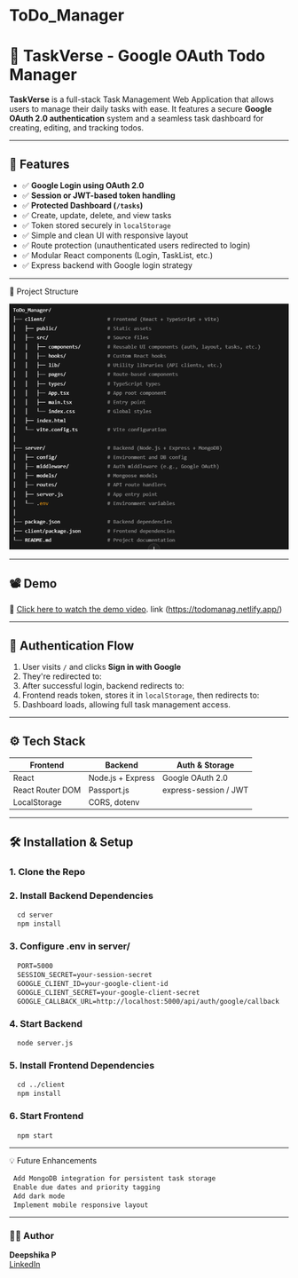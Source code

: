 # ToDo_Manager

 
# 📝 TaskVerse - Google OAuth Todo Manager

**TaskVerse** is a full-stack Task Management Web Application that allows users to manage their daily tasks with ease. It features a secure **Google OAuth 2.0 authentication** system and a seamless task dashboard for creating, editing, and tracking todos.

---

## 🚀 Features

- ✅ **Google Login using OAuth 2.0**
- ✅ **Session or JWT-based token handling**
- ✅ **Protected Dashboard (`/tasks`)**
- ✅ Create, update, delete, and view tasks
- ✅ Token stored securely in `localStorage`
- ✅ Simple and clean UI with responsive layout
- ✅ Route protection (unauthenticated users redirected to login)
- ✅ Modular React components (Login, TaskList, etc.)
- ✅ Express backend with Google login strategy

---

📁 Project Structure

![Project Structure](assets/ProjectStructure.png)

---

## 📽️ Demo

🎥 [Click here to watch the demo video](assets/ToDoManager.mp4).  link (https://todomanag.netlify.app/)  

---

## 🔐 Authentication Flow

1. User visits `/` and clicks **Sign in with Google**
2. They're redirected to:
3. After successful login, backend redirects to:
4. Frontend reads token, stores it in `localStorage`, then redirects to:
5. Dashboard loads, allowing full task management access.

---

## ⚙️ Tech Stack

| Frontend          | Backend               | Auth & Storage         |
|-------------------|------------------------|-------------------------|
| React             | Node.js + Express      | Google OAuth 2.0        |
| React Router DOM  | Passport.js            | express-session / JWT   |
| LocalStorage      | CORS, dotenv           |                         |

---

## 🛠️ Installation & Setup

### 1. Clone the Repo
### 2. Install Backend Dependencies
      cd server
      npm install
### 3. Configure .env in server/
      PORT=5000
      SESSION_SECRET=your-session-secret
      GOOGLE_CLIENT_ID=your-google-client-id
      GOOGLE_CLIENT_SECRET=your-google-client-secret
      GOOGLE_CALLBACK_URL=http://localhost:5000/api/auth/google/callback
### 4. Start Backend
      node server.js
### 5. Install Frontend Dependencies
      cd ../client
      npm install
### 6. Start Frontend
      npm start
---

💡 Future Enhancements
      
     Add MongoDB integration for persistent task storage
     Enable due dates and priority tagging
     Add dark mode
     Implement mobile responsive layout

---

### 🙋‍♀️ Author

**Deepshika P**  
[LinkedIn](https://www.linkedin.com/in/deepshika-p-2989b7262/)


